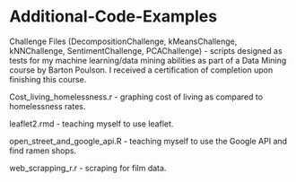 # Additional-Code-Examples

Challenge Files (DecompositionChallenge, kMeansChallenge, kNNChallenge, SentimentChallenge, PCAChallenge) - scripts designed as tests for my machine learning/data mining abilities as part of a Data Mining course by Barton Poulson. I received a certification of completion upon finishing this course. 

Cost_living_homelessness.r - graphing cost of living as compared to homelessness rates.

leaflet2.rmd - teaching myself to use leaflet.

open_street_and_google_api.R - teaching myself to use the Google API and find ramen shops.

web_scrapping_r.r - scraping for film data.

